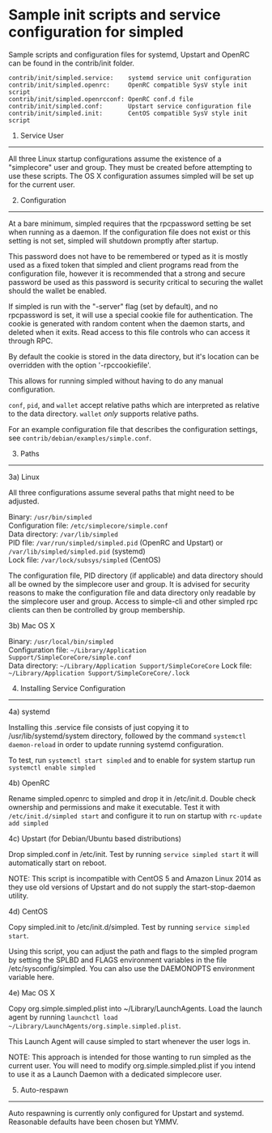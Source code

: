 Sample init scripts and service configuration for simpled
==========================================================

Sample scripts and configuration files for systemd, Upstart and OpenRC
can be found in the contrib/init folder.

    contrib/init/simpled.service:    systemd service unit configuration
    contrib/init/simpled.openrc:     OpenRC compatible SysV style init script
    contrib/init/simpled.openrcconf: OpenRC conf.d file
    contrib/init/simpled.conf:       Upstart service configuration file
    contrib/init/simpled.init:       CentOS compatible SysV style init script

1. Service User
---------------------------------

All three Linux startup configurations assume the existence of a "simplecore" user
and group.  They must be created before attempting to use these scripts.
The OS X configuration assumes simpled will be set up for the current user.

2. Configuration
---------------------------------

At a bare minimum, simpled requires that the rpcpassword setting be set
when running as a daemon.  If the configuration file does not exist or this
setting is not set, simpled will shutdown promptly after startup.

This password does not have to be remembered or typed as it is mostly used
as a fixed token that simpled and client programs read from the configuration
file, however it is recommended that a strong and secure password be used
as this password is security critical to securing the wallet should the
wallet be enabled.

If simpled is run with the "-server" flag (set by default), and no rpcpassword is set,
it will use a special cookie file for authentication. The cookie is generated with random
content when the daemon starts, and deleted when it exits. Read access to this file
controls who can access it through RPC.

By default the cookie is stored in the data directory, but it's location can be overridden
with the option '-rpccookiefile'.

This allows for running simpled without having to do any manual configuration.

`conf`, `pid`, and `wallet` accept relative paths which are interpreted as
relative to the data directory. `wallet` *only* supports relative paths.

For an example configuration file that describes the configuration settings,
see `contrib/debian/examples/simple.conf`.

3. Paths
---------------------------------

3a) Linux

All three configurations assume several paths that might need to be adjusted.

Binary:              `/usr/bin/simpled`  
Configuration file:  `/etc/simplecore/simple.conf`  
Data directory:      `/var/lib/simpled`  
PID file:            `/var/run/simpled/simpled.pid` (OpenRC and Upstart) or `/var/lib/simpled/simpled.pid` (systemd)  
Lock file:           `/var/lock/subsys/simpled` (CentOS)  

The configuration file, PID directory (if applicable) and data directory
should all be owned by the simplecore user and group.  It is advised for security
reasons to make the configuration file and data directory only readable by the
simplecore user and group.  Access to simple-cli and other simpled rpc clients
can then be controlled by group membership.

3b) Mac OS X

Binary:              `/usr/local/bin/simpled`  
Configuration file:  `~/Library/Application Support/SimpleCoreCore/simple.conf`  
Data directory:      `~/Library/Application Support/SimpleCoreCore`
Lock file:           `~/Library/Application Support/SimpleCoreCore/.lock`

4. Installing Service Configuration
-----------------------------------

4a) systemd

Installing this .service file consists of just copying it to
/usr/lib/systemd/system directory, followed by the command
`systemctl daemon-reload` in order to update running systemd configuration.

To test, run `systemctl start simpled` and to enable for system startup run
`systemctl enable simpled`

4b) OpenRC

Rename simpled.openrc to simpled and drop it in /etc/init.d.  Double
check ownership and permissions and make it executable.  Test it with
`/etc/init.d/simpled start` and configure it to run on startup with
`rc-update add simpled`

4c) Upstart (for Debian/Ubuntu based distributions)

Drop simpled.conf in /etc/init.  Test by running `service simpled start`
it will automatically start on reboot.

NOTE: This script is incompatible with CentOS 5 and Amazon Linux 2014 as they
use old versions of Upstart and do not supply the start-stop-daemon utility.

4d) CentOS

Copy simpled.init to /etc/init.d/simpled. Test by running `service simpled start`.

Using this script, you can adjust the path and flags to the simpled program by
setting the SPLBD and FLAGS environment variables in the file
/etc/sysconfig/simpled. You can also use the DAEMONOPTS environment variable here.

4e) Mac OS X

Copy org.simple.simpled.plist into ~/Library/LaunchAgents. Load the launch agent by
running `launchctl load ~/Library/LaunchAgents/org.simple.simpled.plist`.

This Launch Agent will cause simpled to start whenever the user logs in.

NOTE: This approach is intended for those wanting to run simpled as the current user.
You will need to modify org.simple.simpled.plist if you intend to use it as a
Launch Daemon with a dedicated simplecore user.

5. Auto-respawn
-----------------------------------

Auto respawning is currently only configured for Upstart and systemd.
Reasonable defaults have been chosen but YMMV.

